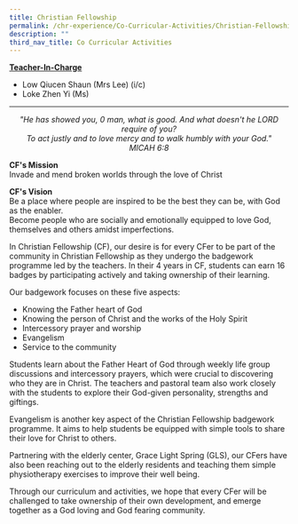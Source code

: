 ```yaml
---
title: Christian Fellowship
permalink: /chr-experience/Co-Curricular-Activities/Christian-Fellowship/
description: ""
third_nav_title: Co Curricular Activities
---
```


<strong><u>Teacher-In-Charge</u></strong>
* Low Qiucen Shaun (Mrs Lee) (i/c)
* Loke Zhen Yi (Ms)

<hr>

*<center> "He has showed you, 0 man, what is good. And what doesn't he LORD require of you? <br> To act justly and to love mercy and to walk humbly with your God." <BR>
MICAH 6:8 </center>*

**CF's Mission** <br>
Invade and mend broken worlds through the love of Christ

**CF's Vision** <br>
Be a place where people are inspired to be the best they can be, with God as the enabler. <br> Become people who are socially and emotionally equipped to love God, themselves and others amidst imperfections.

In Christian Fellowship (CF), our desire is for every CFer to be part of the community in Christian Fellowship as they undergo the badgework programme led by the teachers. In their 4 years in CF, students can earn 16 badges by participating actively and taking ownership of their learning.

Our badgework focuses on these five aspects:
* Knowing the Father heart of God 
* Knowing the person of Christ and the works of the Holy Spirit
* Intercessory prayer and worship
* Evangelism
* Service to the community

Students learn about the Father Heart of God through weekly life group discussions and intercessory prayers, which were crucial to discovering who they are in Christ. The teachers and pastoral team also work closely with the students to explore their God-given personality, strengths and giftings.

Evangelism is another key aspect of the Christian Fellowship badgework programme. It aims to help students be equipped with simple tools to share their love for Christ to others. 

Partnering with the elderly center, Grace Light Spring (GLS), our CFers have also been reaching out to the elderly residents and teaching them simple physiotherapy exercises to improve their well being. 

Through our curriculum and activities, we hope that every CFer will be challenged to take ownership of their own development, and emerge together as a God loving and God fearing community.